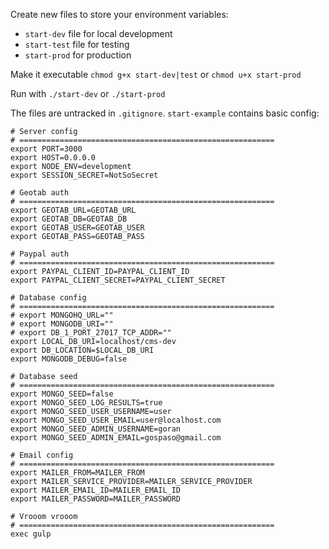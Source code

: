 
Create new files to store your environment variables:
- `start-dev` file for local development
- `start-test` file for testing
- `start-prod` for production

Make it executable `chmod g+x start-dev|test` or `chmod u+x start-prod`

Run with `./start-dev` or `./start-prod`

The files are untracked in `.gitignore`. `start-example` contains basic config:

```
# Server config
# =========================================================
export PORT=3000
export HOST=0.0.0.0
export NODE_ENV=development
export SESSION_SECRET=NotSoSecret

# Geotab auth
# =========================================================
export GEOTAB_URL=GEOTAB_URL
export GEOTAB_DB=GEOTAB_DB
export GEOTAB_USER=GEOTAB_USER
export GEOTAB_PASS=GEOTAB_PASS

# Paypal auth
# =========================================================
export PAYPAL_CLIENT_ID=PAYPAL_CLIENT_ID
export PAYPAL_CLIENT_SECRET=PAYPAL_CLIENT_SECRET

# Database config
# =========================================================
# export MONGOHQ_URL=""
# export MONGODB_URI=""
# export DB_1_PORT_27017_TCP_ADDR=""
export LOCAL_DB_URI=localhost/cms-dev
export DB_LOCATION=$LOCAL_DB_URI
export MONGODB_DEBUG=false

# Database seed
# =========================================================
export MONGO_SEED=false
export MONGO_SEED_LOG_RESULTS=true
export MONGO_SEED_USER_USERNAME=user
export MONGO_SEED_USER_EMAIL=user@localhost.com
export MONGO_SEED_ADMIN_USERNAME=goran
export MONGO_SEED_ADMIN_EMAIL=gospaso@gmail.com

# Email config
# =========================================================
export MAILER_FROM=MAILER_FROM
export MAILER_SERVICE_PROVIDER=MAILER_SERVICE_PROVIDER
export MAILER_EMAIL_ID=MAILER_EMAIL_ID
export MAILER_PASSWORD=MAILER_PASSWORD

# Vrooom vrooom
# =========================================================
exec gulp
```
